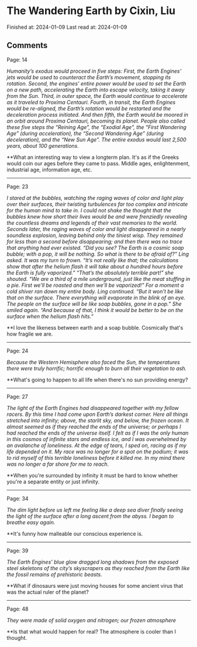 # The Wandering Earth by Cixin, Liu

Finished at: 2024-01-09
Last read at: 2024-01-09

## Comments

Page: 14

*Humanity’s exodus would proceed in five steps: First, the Earth Engines’ jets would be used to counteract the Earth’s movement, stopping its rotation. Second, the engines’ entire power would be used to set the Earth on a new path, accelerating the Earth into escape velocity, taking it away from the Sun. Third, in outer space, the Earth would continue to accelerate as it traveled to Proxima Centauri. Fourth, in transit, the Earth Engines would be re-aligned, the Earth’s rotation would be restarted and the deceleration process initiated. And then fifth, the Earth would be moored in an orbit around Proxima Centauri, becoming its planet. People also called these five steps the “Reining Age”, the “Exodial Age”, the “First Wandering Age” (during acceleration), the “Second Wandering Age” (during deceleration), and the “New Sun Age”.
The entire exodus would last 2,500 years, about 100 generations.*

**What an interesting way to view a longterm plan. It's as if the Greeks would coin our ages before they came to pass. Middle ages, enlightenment, industrial age, information age, etc. 

---
Page: 23

*I stared at the bubbles, watching the raging waves of color and light play over their surfaces, their twisting turbulences far too complex and intricate for the human mind to take in. I could not shake the thought that the bubbles knew how short their lives would be and were frenziedly revealing the countless dreams and legends of their vast memories to the world. Seconds later, the raging waves of color and light disappeared in a nearly soundless explosion, leaving behind only the tiniest wisp. They remained for less than a second before disappearing; and then there was no trace that anything had ever existed.
“Did you see? The Earth is a cosmic soap bubble; with a pop, it will be nothing. So what is there to be afraid of?” Ling asked.
It was my turn to frown. “It’s not really like that; the calculations show that after the helium flash it will take about a hundred hours before the Earth is fully vaporized.”
“That’s the absolutely terrible part!” she shouted. “We are a third of a mile underground, just like the meat stuffing in a pie. First we’ll be roasted and then we’ll be vaporized!”
For a moment a cold shiver ran down my entire body.
Ling continued. “But it won’t be like that on the surface. There everything will evaporate in the blink of an eye. The people on the surface will be like soap bubbles, gone in a pop.” She smiled again. “And because of that, I think it would be better to be on the surface when the helium flash hits.”*

**I love the likeness between earth and a soap bubble. Cosmically that's how fragile we are. 

---
Page: 24

*Because the Western Hemisphere also faced the Sun, the temperatures there were truly horrific; horrific enough to burn all their vegetation to ash.*

**What's going to happen to all life when there's no sun providing energy? 

---
Page: 27

*The light of the Earth Engines had disappeared together with my fellow racers. By this time I had come upon Earth’s darkest corner. Here all things stretched into infinity; above, the starlit sky, and below, the frozen ocean. It almost seemed as if they reached the ends of the universe; or perhaps I had reached the ends of the universe itself.
I felt as if I was the only human in this cosmos of infinite stars and endless ice, and I was overwhelmed by an avalanche of loneliness. At the edge of tears, I sped on, racing as if my life depended on it. My race was no longer for a spot on the podium; it was to rid myself of this terrible loneliness before it killed me. In my mind there was no longer a far shore for me to reach.*

**When you're surrounded by infinity it must be hard to know whether you're a separate entity or just infinity. 

---
Page: 34

*The dim light before us left me feeling like a deep sea diver finally seeing the light of the surface after a long ascent from the abyss. I began to breathe easy again.*

**It's funny how malleable our conscious experience is. 

---
Page: 39

*The Earth Engines’ blue glow dragged long shadows from the exposed steel skeletons of the city’s skyscrapers as they reached from the Earth like the fossil remains of prehistoric beasts.*

**What if dinosaurs were just moving houses for some ancient virus that was the actual ruler of the planet?

---
Page: 48

*They were made of solid oxygen and nitrogen; our frozen atmosphere*

**Is that what would happen for real? The atmosphere is cooler than I thought. 
